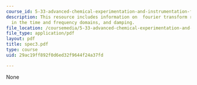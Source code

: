 ```yaml
---
course_id: 5-33-advanced-chemical-experimentation-and-instrumentation-fall-2007
description: This resource includes information on  fourier transform relations, parameters
  in the time and frequency domains, and damping.
file_location: /coursemedia/5-33-advanced-chemical-experimentation-and-instrumentation-fall-2007/29ac19ff892f0d6ed32f9644f24a37fd_spec3.pdf
file_type: application/pdf
layout: pdf
title: spec3.pdf
type: course
uid: 29ac19ff892f0d6ed32f9644f24a37fd

---
```

None
